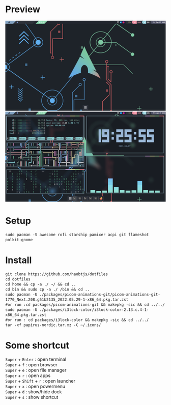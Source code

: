 # Preview
![alt text ](./preview/1.png)
![alt text ](./preview/2.png)
# Setup
```
sudo pacman -S awesome rofi starship pamixer acpi git flameshot polkit-gnome
```
# Install 
```
git clone https://github.com/haobtjs/dotfiles
cd dotfiles
cd home && cp -a ./ ~/ && cd ..
cd bin && sudo cp -a ./ /bin && cd ..
sudo pacman -U ./packages/picom-animations-git/picom-animations-git-1770_Next.208.g51b2135_2022.05.29-1-x86_64.pkg.tar.zst
#or run :cd packages/picom-animations-git && makepkg -sic && cd ../../
sudo pacman -U ./packages/i3lock-color/i3lock-color-2.13.c.4-1-x86_64.pkg.tar.zst
#or run : cd packages/i3lock-color && makepkg -sic && cd ../../
tar -xf papirus-nordic.tar.xz -C ~/.icons/
```
# Some shortcut
`Super` + `Enter` : open terminal <br>
`Super` + `f` : open browser <br>
`Super` + `e` : open file manager <br>
`Super` + `r` : open apps <br>
`Super` + `Shift` + `r` : open launcher <br>
`Super` + `x` : open powermenu <br>
`Super` + `d` : show/hide dock  <br>
`Super` + `s` : show shortcut